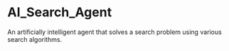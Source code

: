 # AI_Search_Agent
An artificially intelligent agent that solves a search problem using various search algorithms.
